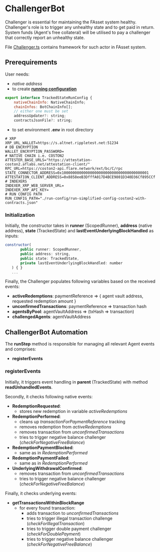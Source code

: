 # ChallengerBot

Challenger is essential for maintaining the FAsset system healthy. Challenger's role is to trigger any unhealthy state and to get paid in return. System funds (Agent's free collateral) will be utilised to pay a challenger that correctly report an unhealthy state.

File [Challenger.ts](../../src/actors/Challenger.ts) contains framework for such actor in FAsset system.


## Prerequirements
User needs:
- *native address*
- to create [**running configuration**](../../src/config/BotConfig.ts)
```javascript
export interface TrackedStateRunConfig {
    nativeChainInfo: NativeChainInfo;
    chainInfos: BotChainInfo[];
    // either one must be set
    addressUpdater?: string;
    contractsJsonFile?: string;
```
- to set environment **.env** in root directory
```
# XRP
XRP_URL_WALLET=https://s.altnet.rippletest.net:51234
# DB ENCRYPTION
WALLET_ENCRYPTION_PASSWORD=
# NATIVE CHAIN i.e. COSTON2
ATTESTER_BASE_URLS="https://attestation-coston2.aflabs.net/attestation-client/"
RPC_URL=https://coston2-api.flare.network/ext/bc/C/rpc
STATE_CONNECTOR_ADDRESS=0x1000000000000000000000000000000000000001
ATTESTATION_CLIENT_ADDRESS=0x8858eeB3DfffA017D4BCE9801D340D36Cf895CCf
# INDEXERS
INDEXER_XRP_WEB_SERVER_URL=
INDEXER_XRP_API_KEY=
# RUN CONFIG PATH
RUN_CONFIG_PATH="./run-config/run-simplified-config-coston2-with-contracts.json"
```
### Initialization
Initially, the constructor takes in **runner** (ScopedRunner), **address** (native address), **state** (TrackedState) and **lastEventUnderlyingBlockHandled** as inputs:
```javascript
constructor(
       public runner: ScopedRunner,
       public address: string,
       public state: TrackedState,
       private lastEventUnderlyingBlockHandled: number
   ) { }
   ...
```
Finally, the Challenger populates following variables based on the received events:
- **activeRedemptions**: paymentReference => { agent vault address, requested redemption amount }
- **unconfirmedTransactions**: paymentReference => transaction hash
- **agentsByPool**: agentVaultAddress => (txHash => transaction)
- **challengedAgents**: agentVaultAddress


## ChallengerBot Automation
The **runStep** method is responsible for managing all relevant Agent events and comprises:
- **registerEvents**

### registerEvents
Initially, it triggers event handling in **parent** (TrackedState) with method **readUnhandledEvents**.

Secondly, it checks following native events:
- **RedemptionRequested**:
    - stores new redemption in variable *activeRedemptions*
- **RedemptionPerformed**:
    - cleans up *transactionForPaymentReference* tracking
    - removes redemption from *activeRedemptions*
    - removes transaction from *unconfirmedTransactions*
    - tries to trigger negative balance challenger (*checkForNegativeFreeBalance*)
- **RedemptionPaymentBlocked**:
    - same as in *RedemptionPerformed*
- **RedemptionPaymentFailed**:
    - same as in *RedemptionPerformed*
- **UnderlyingWithdrawalConfirmed**:
    - removes transaction from *unconfirmedTransactions*
    - tries to trigger negative balance challenger (*checkForNegativeFreeBalance*)

Finally, it checks underlying events:
- **getTransactionsWithinBlockRange**
    - for every found transaction:
        - adds transaction to *unconfirmedTransactions*
        - tries to trigger illegal transaction challenge (*checkForIllegalTransaction*)
        - tries to trigger double payment challenger (*checkForDoublePayment*)
        - tries to trigger negative balance challenger (*checkForNegativeFreeBalance*)



